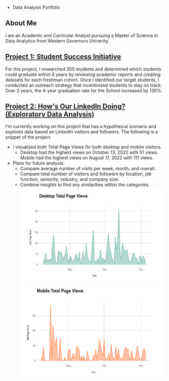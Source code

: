 + Data Analysis Portfolio
## About Me 
I am an Academic and Curricular Analyst pursuing a Master of Science in Data Analytics from Western Governors Univerity. 
## [Project 1: Student Success Initiative](https://github.com/ashliegarcia/student_success_project)
For this project, I researched 350 students and determined which students could graduate within 4 years by reviewing academic reports and creating datasets for each freshman cohort. Once I identified our target students, I conducted an outreach strategy that incentivized students to stay on track. Over 2 years, the 4-year graduation rate for the School increased by 135%.
## [Project 2: How's Our LinkedIn Doing? (Exploratory Data Analysis)](https://github.com/ashliegarcia/linkedin_analysis)
I'm currently working on this project that has a hypotheical scenario and explores data based on LinkedIn visitors and followers. The following is a snippet of the project. 
+ I visualized both Total Page Views for both desktop and mobile visitors. 
  + Desktop had the highest views on October 13, 2022 with 51 views. Mobile had the highest views on August 17, 2022 with 111 views. 
+ Plans for future analysis:
  + Compare average number of visits per week, month, and overall.
  + Compare total number of visitors and followers by location, job function, seniority, industry, and company size. 
  + Combine insights to find any similarities within the categories.
![alt text](https://github.com/ashliegarcia/linkedin_analysis/blob/main/Desktop.png?raw=true)
![alt text](https://github.com/ashliegarcia/linkedin_analysis/blob/main/Mobile.png?raw=true)

